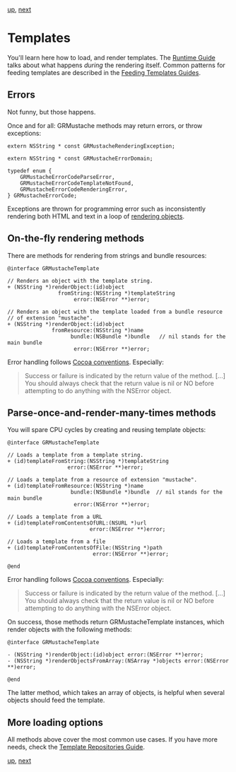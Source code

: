 [up](../../../../GRMustache#documentation), [next](partials.md)

Templates
=========

You'll learn here how to load, and render templates. The [Runtime Guide](runtime.md) talks about what happens *during* the rendering itself. Common patterns for feeding templates are described in the [Feeding Templates Guides](runtime_patterns.md).

Errors
------

Not funny, but those happens.

Once and for all: GRMustache methods may return errors, or throw exceptions:

```objc
extern NSString * const GRMustacheRenderingException;

extern NSString * const GRMustacheErrorDomain;

typedef enum {
    GRMustacheErrorCodeParseError,
    GRMustacheErrorCodeTemplateNotFound,
    GRMustacheErrorCodeRenderingError,
} GRMustacheErrorCode;
```

Exceptions are thrown for programming error such as inconsistently rendering both HTML and text in a loop of [rendering objects](rendering_objects.md).

On-the-fly rendering methods
----------------------------

There are methods for rendering from strings and bundle resources:
    
```objc
@interface GRMustacheTemplate

// Renders an object with the template string.
+ (NSString *)renderObject:(id)object
                fromString:(NSString *)templateString
                     error:(NSError **)error;

// Renders an object with the template loaded from a bundle resource
// of extension "mustache".
+ (NSString *)renderObject:(id)object
              fromResource:(NSString *)name
                    bundle:(NSBundle *)bundle   // nil stands for the main bundle
                     error:(NSError **)error;
```

Error handling follows [Cocoa conventions](https://developer.apple.com/library/ios/#documentation/Cocoa/Conceptual/ErrorHandlingCocoa/CreateCustomizeNSError/CreateCustomizeNSError.html). Especially:

> Success or failure is indicated by the return value of the method. [...] You should always check that the return value is nil or NO before attempting to do anything with the NSError object.


Parse-once-and-render-many-times methods
----------------------------------------

You will spare CPU cycles by creating and reusing template objects:

```objc
@interface GRMustacheTemplate

// Loads a template from a template string.
+ (id)templateFromString:(NSString *)templateString
                   error:(NSError **)error;

// Loads a template from a resource of extension "mustache".
+ (id)templateFromResource:(NSString *)name
                    bundle:(NSBundle *)bundle  // nil stands for the main bundle
                     error:(NSError **)error;

// Loads a template from a URL
+ (id)templateFromContentsOfURL:(NSURL *)url
                          error:(NSError **)error;

// Loads a template from a file
+ (id)templateFromContentsOfFile:(NSString *)path
                           error:(NSError **)error;

@end
```

Error handling follows [Cocoa conventions](https://developer.apple.com/library/ios/#documentation/Cocoa/Conceptual/ErrorHandlingCocoa/CreateCustomizeNSError/CreateCustomizeNSError.html). Especially:

> Success or failure is indicated by the return value of the method. [...] You should always check that the return value is nil or NO before attempting to do anything with the NSError object.

On success, those methods return GRMustacheTemplate instances, which render objects with the following methods:

```objc
@interface GRMustacheTemplate

- (NSString *)renderObject:(id)object error:(NSError **)error;
- (NSString *)renderObjectsFromArray:(NSArray *)objects error:(NSError **)error;

@end
```

The latter method, which takes an array of objects, is helpful when several objects should feed the template.


More loading options
--------------------

All methods above cover the most common use cases. If you have more needs, check the [Template Repositories Guide](template_repositories.md).

[up](../../../../GRMustache#documentation), [next](partials.md)
